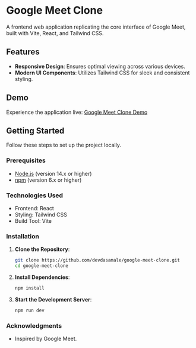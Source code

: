 # Google Meet Clone

A frontend web application replicating the core interface of Google Meet, built with Vite, React, and Tailwind CSS.

## Features

- **Responsive Design**: Ensures optimal viewing across various devices.
- **Modern UI Components**: Utilizes Tailwind CSS for sleek and consistent styling.

## Demo

Experience the application live: [Google Meet Clone Demo](https://devdasamale.github.io/google-meet-clone/)

## Getting Started

Follow these steps to set up the project locally.

### Prerequisites

- [Node.js](https://nodejs.org/) (version 14.x or higher)
- [npm](https://www.npmjs.com/) (version 6.x or higher)

### Technologies Used
- Frontend: React
- Styling: Tailwind CSS
- Build Tool: Vite

### Installation

1. **Clone the Repository**:

   ```bash
   git clone https://github.com/devdasamale/google-meet-clone.git
   cd google-meet-clone
   
2. **Install Dependencies**:   

    ```bash
    npm install
3. **Start the Development Server**:
   ```bash
   npm run dev

### Acknowledgments
- Inspired by Google Meet.
   
